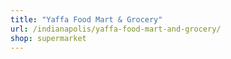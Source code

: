 ```yaml
---
title: "Yaffa Food Mart & Grocery"
url: /indianapolis/yaffa-food-mart-and-grocery/
shop: supermarket
---
```

